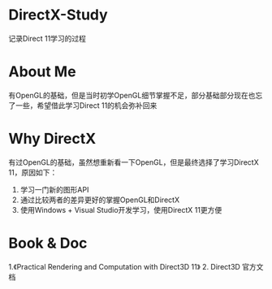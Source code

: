 # DirectX-Study
记录Direct 11学习的过程

# About Me
有OpenGL的基础，但是当时初学OpenGL细节掌握不足，部分基础部分现在也忘了一些，希望借此学习Direct 11的机会弥补回来

# Why DirectX
有过OpenGL的基础，虽然想重新看一下OpenGL，但是最终选择了学习DirectX 11，原因如下：
1. 学习一门新的图形API
2. 通过比较两者的差异更好的掌握OpenGL和DirectX
3. 使用Windows + Visual Studio开发学习，使用DirectX 11更方便

# Book & Doc
1.《Practical Rendering and Computation with Direct3D 11》
2. Direct3D 官方文档
